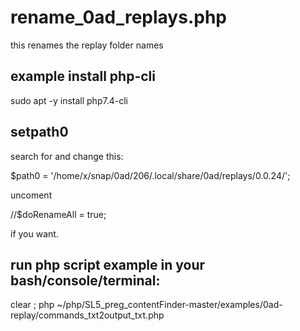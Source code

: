 # rename_0ad_replays.php
this renames the replay folder names

## example install php-cli

sudo apt -y install php7.4-cli

## setpath0

search for and change this:

$path0 = '/home/x/snap/0ad/206/.local/share/0ad/replays/0.0.24/';

uncoment 

//$doRenameAll = true;

if you want.

## run php script example in your bash/console/terminal:

 clear ; php ~/php/SL5_preg_contentFinder-master/examples/0ad-replay/commands_txt2output_txt.php

